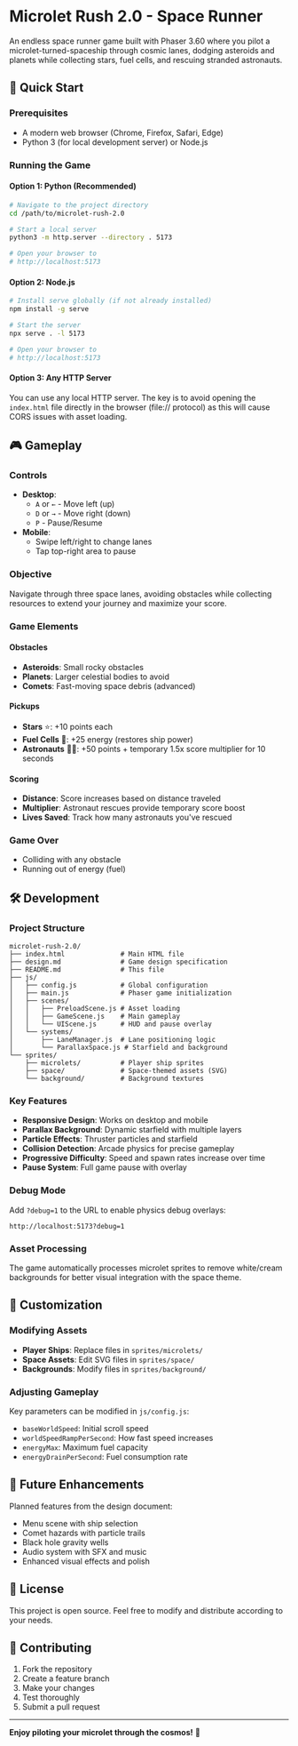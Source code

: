 # Microlet Rush 2.0 - Space Runner

An endless space runner game built with Phaser 3.60 where you pilot a microlet-turned-spaceship through cosmic lanes, dodging asteroids and planets while collecting stars, fuel cells, and rescuing stranded astronauts.

## 🚀 Quick Start

### Prerequisites
- A modern web browser (Chrome, Firefox, Safari, Edge)
- Python 3 (for local development server) or Node.js

### Running the Game

#### Option 1: Python (Recommended)
```bash
# Navigate to the project directory
cd /path/to/microlet-rush-2.0

# Start a local server
python3 -m http.server --directory . 5173

# Open your browser to
# http://localhost:5173
```

#### Option 2: Node.js
```bash
# Install serve globally (if not already installed)
npm install -g serve

# Start the server
npx serve . -l 5173

# Open your browser to
# http://localhost:5173
```

#### Option 3: Any HTTP Server
You can use any local HTTP server. The key is to avoid opening the `index.html` file directly in the browser (file:// protocol) as this will cause CORS issues with asset loading.

## 🎮 Gameplay

### Controls
- **Desktop**: 
  - `A` or `←` - Move left (up)
  - `D` or `→` - Move right  (down)
  - `P` - Pause/Resume
- **Mobile**: 
  - Swipe left/right to change lanes
  - Tap top-right area to pause

### Objective
Navigate through three space lanes, avoiding obstacles while collecting resources to extend your journey and maximize your score.

### Game Elements

#### Obstacles
- **Asteroids**: Small rocky obstacles
- **Planets**: Larger celestial bodies to avoid
- **Comets**: Fast-moving space debris (advanced)

#### Pickups
- **Stars** ⭐: +10 points each
- **Fuel Cells** 🔋: +25 energy (restores ship power)
- **Astronauts** 👨‍🚀: +50 points + temporary 1.5x score multiplier for 10 seconds

#### Scoring
- **Distance**: Score increases based on distance traveled
- **Multiplier**: Astronaut rescues provide temporary score boost
- **Lives Saved**: Track how many astronauts you've rescued

### Game Over
- Colliding with any obstacle
- Running out of energy (fuel)

## 🛠️ Development

### Project Structure
```
microlet-rush-2.0/
├── index.html              # Main HTML file
├── design.md               # Game design specification
├── README.md               # This file
├── js/
│   ├── config.js           # Global configuration
│   ├── main.js             # Phaser game initialization
│   ├── scenes/
│   │   ├── PreloadScene.js # Asset loading
│   │   ├── GameScene.js    # Main gameplay
│   │   └── UIScene.js      # HUD and pause overlay
│   └── systems/
│       ├── LaneManager.js  # Lane positioning logic
│       └── ParallaxSpace.js # Starfield and background
└── sprites/
    ├── microlets/          # Player ship sprites
    ├── space/              # Space-themed assets (SVG)
    └── background/         # Background textures
```

### Key Features
- **Responsive Design**: Works on desktop and mobile
- **Parallax Background**: Dynamic starfield with multiple layers
- **Particle Effects**: Thruster particles and starfield
- **Collision Detection**: Arcade physics for precise gameplay
- **Progressive Difficulty**: Speed and spawn rates increase over time
- **Pause System**: Full game pause with overlay

### Debug Mode
Add `?debug=1` to the URL to enable physics debug overlays:
```
http://localhost:5173?debug=1
```

### Asset Processing
The game automatically processes microlet sprites to remove white/cream backgrounds for better visual integration with the space theme.

## 🎨 Customization

### Modifying Assets
- **Player Ships**: Replace files in `sprites/microlets/`
- **Space Assets**: Edit SVG files in `sprites/space/`
- **Backgrounds**: Modify files in `sprites/background/`

### Adjusting Gameplay
Key parameters can be modified in `js/config.js`:
- `baseWorldSpeed`: Initial scroll speed
- `worldSpeedRampPerSecond`: How fast speed increases
- `energyMax`: Maximum fuel capacity
- `energyDrainPerSecond`: Fuel consumption rate

## 🚀 Future Enhancements

Planned features from the design document:
- Menu scene with ship selection
- Comet hazards with particle trails
- Black hole gravity wells
- Audio system with SFX and music
- Enhanced visual effects and polish

## 📝 License

This project is open source. Feel free to modify and distribute according to your needs.

## 🤝 Contributing

1. Fork the repository
2. Create a feature branch
3. Make your changes
4. Test thoroughly
5. Submit a pull request

---

**Enjoy piloting your microlet through the cosmos!** 🌌
